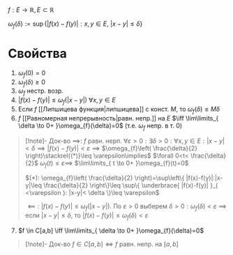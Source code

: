 $f: E\to \mathbb{R}, E\subset \mathbb{R}$

$\omega_{f}(\delta):= \sup\{ |f(x)-f(y)|: x, y \in E,\ |x-y|\leq \delta \}$
# Свойства

1. $\omega_{f}(0)=0$
2. $\omega_{f}(\delta)\geq 0$
3. $\omega_{f}$ нестр. возр.
4. $|f(x)-f(y)|\leq\omega_{f}(|x-y|)\ \forall x, y \in E$
5. Если $f$ [[Липшицева функция|липшицева]] с конст. $M$, то $\omega_{f}(\delta)\leq M\delta$
6. $f$ [[Равномерная непрерывность|равн. непр.]] на $E$ $\iff \lim\limits_{ \delta \to 0+ }\omega_{f}(\delta)=0$ (т.е. $\omega_{f}$ непр. в т. 0)
>[!note]- Док-во
> $\implies$: $f$ равн. нерп. $\forall \varepsilon>0: \exists \delta>0: \forall x, y \in E: |x-y|<\delta \implies |f(x)-f(y)|<\varepsilon$ $\implies$ $\omega_{f}\left( \frac{\delta}{2} \right)\stackrel{(*)}\leq \varepsilon\implies$ $\forall 0<t< \frac{\delta}{2}$ $\omega_{f}(t)\leq \varepsilon \implies$ $\lim\limits_{ t \to 0+ }\omega_{f}(t)=0$ 
> 
> $(*): \omega_{f}\left( \frac{\delta}{2} \right)=\sup\left\{  |f(x)-f(y)|:|x-y|\leq \frac{\delta}{2}  \right\}\leq \sup\{ \underbrace{ |f(x)-f(y)| }_{ <\varepsilon }: |x-y|< \delta \}\leq \varepsilon$
> 
> $\impliedby:$ $|f(x)-f(y)|\leq \omega_{f}(|x-y|)$. По $\varepsilon>0$ выберем $\delta >0:\omega_{f}(\delta)<\varepsilon$ $\implies$ если $|x-y|\leq \delta$, то $|f(x)-f(y)|\leq \omega_{f}(\delta)<\varepsilon$
7. $f \in C[a,b] \iff \lim\limits_{ \delta \to 0+ }\omega_{f}(\delta)=0$
>[!note]- Док-во
>$f \in C[a,b] \iff f$ равн. непр. на $[a,b]$
